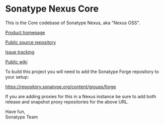 Sonatype Nexus Core
===================

This is the Core codebase of Sonatype Nexus, aka "Nexus OSS".

[Product homepage](http://nexus.sonatype.org)

[Public source repository](https://github.com/sonatype/nexus)

[Issue tracking](https://issues.sonatype.org/browse/NEXUS)

[Public wiki](https://docs.sonatype.com/display/SPRTNXOSS)

To build this project you will need to add the Sonatype Forge repository to your setup:

https://repository.sonatype.org/content/groups/forge

If you are adding proxies for this in a Nexus instance be sure to add both release and snapshot proxy repositories for the above URL.

Have fun,  
Sonatype Team

